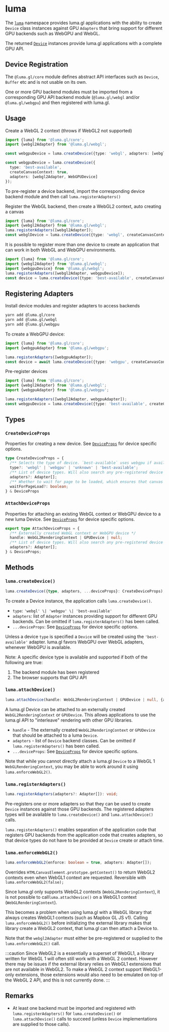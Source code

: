 # luma

The [`luma`](/docs/api-reference/core/luma) namespace provides luma.gl applications 
with the ability to create `Device` class instances against GPU `Adapters` that bring
support for different GPU backends such as WebGPU and WebGL.

The returned [`Device`](/docs/api-reference/core/device) instances provide
luma.gl applications with a complete GPU API. 

## Device Registration

The `@luma.gl/core` module defines abstract API interfaces such as `Device`, `Buffer` etc and is not usable on its own. 

One or more GPU backend modules must be imported from a corresponding 
GPU API backend module (`@luma.gl/webgl` and/or `@luma.gl/webgpu`) and then registered with luma.gl.

## Usage

Create a WebGL 2 context (throws if WebGL2 not supported)

```typescript
import {luma} from '@luma.gl/core';
import {webgl2Adapter} from '@luma.gl/webgl';

const webgpuDevice = luma.createDevice({type: 'webgl', adapters: [webgl2Adapter], createCanvasContext: true});
```

```typescript
const webgpuDevice = luma.createDevice({
  type: 'best-available', 
  createCanvasContext: true, 
  adapters: [webgl2Adapter, WebGPUDevice]
});
```

To pre-register a device backend, import the corresponding device backend module and then call `luma.registerAdapters()`

Register the WebGL backend, then create a WebGL2 context, auto creating a canvas

```typescript
import {luma} from '@luma.gl/core';
import {webgl2Adapter} from '@luma.gl/webgl';
luma.registerAdapters([webgl2Adapter]);
const webglDevice = luma.createDevice({type: 'webgl', createCanvasContext: {canvas: ...}});
```

It is possible to register more than one device to create an application
that can work in both WebGL and WebGPU environments. 

```typescript
import {luma} from '@luma.gl/core';
import {webgl2Adapter} from '@luma.gl/webgl';
import {webgpuDevice} from '@luma.gl/webgl';
luma.registerAdapters([webgl2Adapter, webgpuDevice]);
const device = luma.createDevice({type: 'best-available', createCanvasContext: {canvas: ...}});
```

## Registering Adapters

Install device modules and register adapters to access backends

```sh
yarn add @luma.gl/core
yarn add @luma.gl/webgl
yarn add @luma.gl/webgpu
```

To create a WebGPU device:

```typescript
import {luma} from '@luma.gl/core';
import {webgpuAdapter} from '@luma.gl/webgpu';

luma.registerAdapters([webgpuAdapter]);
const device = await luma.createDevice({type: 'webgpu', createCanvasContext: ...});
```

Pre-register devices

```typescript
import {luma} from '@luma.gl/core';
import {webgl2Adapter} from '@luma.gl/webgl';
import {webgpuAdapter} from '@luma.gl/webgpu';

luma.registerAdapters([webgl2Adapter, webgpuAdapter]);
const webgpuDevice = luma.createDevice({type: 'best-available', createCanvasContext: ...});
```

## Types

### `CreateDeviceProps`

Properties for creating a new device. See [`DeviceProps`](./device.md#deviceprops) for device specific options.

```ts
type CreateDeviceProps = {
  /** Selects the type of device. `best-available` uses webgpu if available, then webgl. */
  type?: 'webgl' | 'webgpu' | 'unknown' | 'best-available';
  /** List of device types. Will also search any pre-registered device backends */
  adapters?: Adapter[];
  /** Whether to wait for page to be loaded, which ensures that canvas contexts can refer to existing canvases by id (defaults to true) */
  waitForPageLoad?: boolean;
} & DeviceProps
```

### `AttachDeviceProps`

Properties for attaching an existing WebGL context or WebGPU device to a new luma Device. See [`DeviceProps`](./device.md#deviceprops) for device specific options.

```ts
export type AttachDeviceProps = {
  /** Externally created WebGL context or WebGPU device */
  handle: WebGL2RenderingContext | GPUDevice | null;
  /** List of device types. Will also search any pre-registered device backends */
  adapters?: Adapter[];
} & DeviceProps;
```

## Methods

### `luma.createDevice()`

```typescript
luma.createDevice({type, adapters, ...deviceProps}: CreateDeviceProps);
```

To create a Device instance, the application calls `luma.createDevice()`.

- `type`: `'webgl' \| 'webgpu' \| 'best-available'`
- `adapters`: list of `Adapter` instances providing support for different GPU backends. Can be omitted if `luma.registerAdapters()` has been called.
- `...deviceProps`: See [`DeviceProps`](./device.md#deviceprops) for device specific options.

Unless a device `type` is specified a `Device` will be created using the `'best-available'` adapter.
luma.gl favors WebGPU over WebGL adapters, whenever WebGPU is available.

Note: A specific device type is available and supported if both of the following are true:
1. The backend module has been registered
2. The browser supports that GPU API

### `luma.attachDevice()`

```ts
luma.attachDevice(handle: WebGL2RenderingContext | GPUDevice | null, {adapters, ...deviceProps}: AttachDeviceProps);
```

A luma.gl Device can be attached to an externally created `WebGL2RenderingContext` or `GPUDevice`.
This allows applications to use the luma.gl API to "interleave" rendering with other GPU libraries.

- `handle` - The externally created `WebGL2RenderingContext` or `GPUDevice` that should be attached to a luma `Device`.
- `adapters` - list of `Device` backend classes. Can be omitted if `luma.registerAdapters()` has been called.
- `...deviceProps`: See [`DeviceProps`](./device.md#deviceprops) for device specific options.

Note that while you cannot directly attach a luma.gl `Device` to a WebGL 1 `WebGLRenderingContext`, you may be able to work around it using `luma.enforceWebGL2()`.

### `luma.registerAdapters()`

```typescript
luma.registerAdapters(adapters?: Adapter[]): void;
```

Pre-registers one or more adapters so that they can be used 
to create `Device` instances against those GPU backends. The registered adapters types
will be available to `luma.createDevice()` and `luma.attachDevice()` calls.

`luma.registerAdapters()` enables separation of the application code that 
registers GPU backends from the application code that creates adapters,
so that device types do not have to be provided at `Device` create or attach time.

### `luma.enforceWebGL2()`

```ts
luma.enforceWebGL2(enforce: boolean = true, adapters: Adapter[]);
```

Overrides `HTMLCanvasElement.prototype.getContext()` to return WebGL2 contexts even when WebGL1 context are requested. Reversible with `luma.enforceWebGL2(false);`

Since luma.gl only supports WebGL2 contexts (`WebGL2RenderingContext`), it is not possible to call`luma.attachDevice()` on a WebGL1 context (`WebGLRenderingContext`).

This becomes a problem when using luma.gl with a WebGL library that always creates WebGL1 contexts (such as Mapbox GL JS v1).
Calling `luma.enforceWebGL2()` before initializing the external library makes that library create a WebGL2 context, that luma.gl can then attach a Device to.

Note that the `webgl2Adapter` must either be pre-registered or supplied to the `luma.enforceWebGL2()` call.

:::caution
Since WebGL2 is a essentially a superset of WebGL1, a library written for WebGL 1 will often still work with a WebGL 2 context. However there may be issues if the external library relies on WebGL1 extensions that are not available in WebGL2. To make a WebGL 2 context support WebGL1-only extensions, those extensions would also need to be emulated on top of the WebGL 2 API, and this is not currently done.
:::

## Remarks

- At least one backend must be imported and registered with `luma.registerAdapters()` for `luma.createDevice()` or `luma.attachDevice()` calls to succeed (unless `Device` implementations are supplied to those calls).
